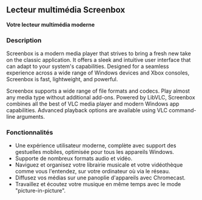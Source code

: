 <!-- Markdown version of store listing for localization. -->
<!-- Feel free to adapt or modify key points if necessary. -->
## Lecteur multimédia Screenbox

**Votre lecteur multimédia moderne**

### Description

Screenbox is a modern media player that strives to bring a fresh new take on the classic application. It offers a sleek and intuitive user interface that can adapt to your system's capabilities. Designed for a seamless experience across a wide range of Windows devices and Xbox consoles, Screenbox is fast, lightweight, and powerful.

Screenbox supports a wide range of file formats and codecs. Play almost any media type without additional add-ons. Powered by LibVLC, Screenbox combines all the best of VLC media player and modern Windows app capabilities. Advanced playback options are available using VLC command-line arguments.

### Fonctionnalités

- Une expérience utilisateur moderne, complète avec support des gestuelles mobiles, optimisée pour tous les appareils Windows.
- Supporte de nombreux formats audio et vidéo.
- Naviguez et organisez votre librairie musicale et votre vidéothèque comme vous l'entendez, sur votre ordinateur où via le réseau.
- Diffusez vos médias sur une panoplie d'appareils avec Chromecast.
- Travaillez et écoutez votre musique en même temps avec le mode "picture-in-picture".
